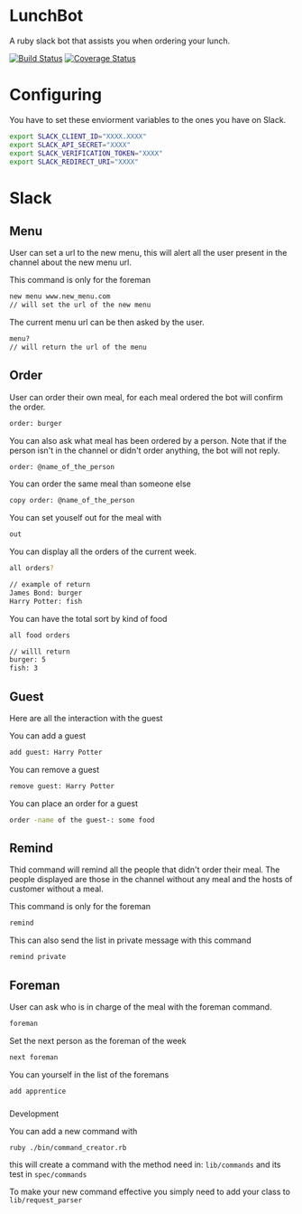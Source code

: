 # LunchBot
A ruby slack bot that assists you when ordering your lunch.

[![Build Status](https://travis-ci.org/willcurry/LunchBot.svg?branch=master)](https://travis-ci.org/willcurry/LunchBot)
[![Coverage Status](https://coveralls.io/repos/github/willcurry/LunchBot/badge.svg?branch=master)](https://coveralls.io/github/willcurry/LunchBot?branch=master)

# Configuring
You have to set these enviorment variables to the ones you have on Slack.

``` bash
export SLACK_CLIENT_ID="XXXX.XXXX"
export SLACK_API_SECRET="XXXX"
export SLACK_VERIFICATION_TOKEN="XXXX"
export SLACK_REDIRECT_URI="XXXX"
```

# Slack
## Menu
User can set a url to the new menu, this will alert all the user present in the
channel about the new menu url.

This command is only for the foreman

``` bash
new menu www.new_menu.com
// will set the url of the new menu
```

The current menu url can be then asked by the user.

``` bash
menu?
// will return the url of the menu
```

## Order
User can order their own meal, for each meal ordered the bot will confirm the
order.

``` bash
order: burger
```

You can also ask what meal has been ordered by a person. Note that if the
person isn't in the channel or didn't order anything, the bot will not reply.

``` bash
order: @name_of_the_person
```

You can order the same meal than someone else
``` bash
copy order: @name_of_the_person
```

You can set youself out for the meal with
``` bash
out
```

You can display all the orders of the current week.
``` bash example
all orders?

// example of return
James Bond: burger
Harry Potter: fish
```

You can have the total sort by kind of food
``` bash example
all food orders

// willl return
burger: 5
fish: 3
```

## Guest
Here are all the interaction with the guest

You can add a guest
``` bash
add guest: Harry Potter
```

You can remove a guest
``` bash
remove guest: Harry Potter
```

You can place an order for a guest
``` bash
order -name of the guest-: some food
```

## Remind
Thid command will remind all the people that didn't order their meal.
The people displayed are those in the channel without any meal and
the hosts of customer without a meal.

This command is only for the foreman

``` bash
remind
```

This can also send the list in private message with this command
``` bash
remind private
```

## Foreman
User can ask who is in charge of the meal with the foreman command.

``` bash
foreman
```

Set the next person as the foreman of the week
``` bash
next foreman
```

You can yourself in the list of the foremans
``` bash
add apprentice
```

###

Development

You can add a new command with
``` bash
ruby ./bin/command_creator.rb
```

this will create a command with the method need in: `lib/commands` and its test in `spec/commands`

To make your new command effective you simply need to add your class to `lib/request_parser`
